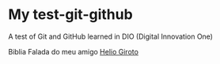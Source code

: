 # My test-git-github
A test of Git and GitHub learned in DIO (Digital Innovation One)

Biblia Falada do meu amigo
[Helio Giroto](https://github.com/HelioGiroto)
